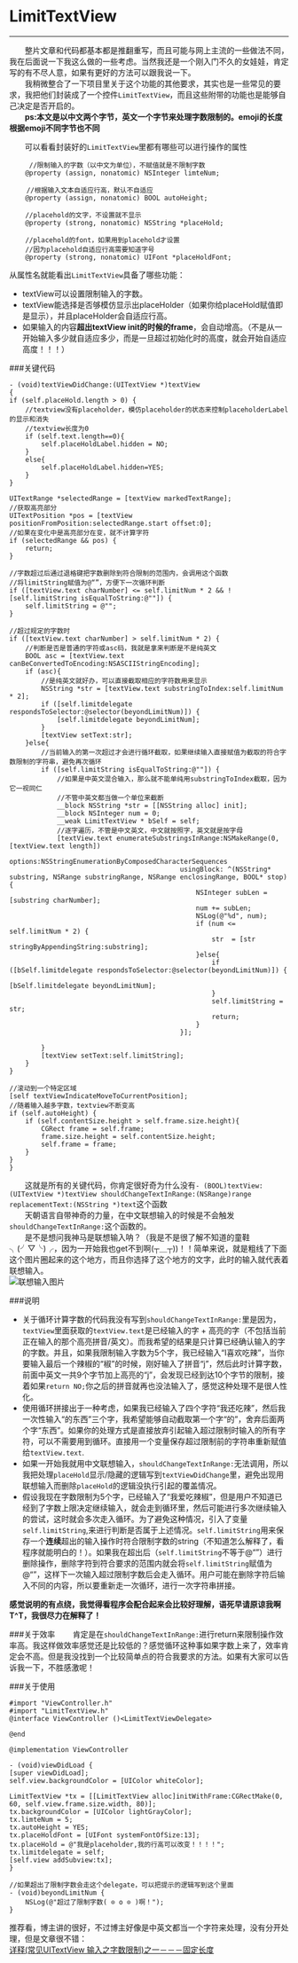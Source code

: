 # LimitTextView
------------------------
　　整片文章和代码都基本都是推翻重写，而且可能与网上主流的一些做法不同，我在后面说一下我这么做的一些考虑。当然我还是一个刚入门不久的女娃娃，肯定写的有不尽人意，如果有更好的方法可以跟我说一下。<br/>
　　我稍微整合了一下项目里关于这个功能的其他要求，其实也是一些常见的要求，我把他们封装成了一个控件`LimitTextView`，而且这些附带的功能也是能够自己决定是否开启的。<br/>
　　**ps:本文是以中文两个字节，英文一个字节来处理字数限制的。emoji的长度根据emoji不同字节也不同**<br/>

　　可以看看封装好的`LimitTextView`里都有哪些可以进行操作的属性<br/>
		 
		 //限制输入的字数（以中文为单位），不赋值就是不限制字数
		@property (assign, nonatomic) NSInteger limteNum; 
		
	　 　//根据输入文本自适应行高，默认不自适应    
		@property (assign, nonatomic) BOOL autoHeight; 
		
		//placehold的文字，不设置就不显示       
		@property (strong, nonatomic) NSString *placeHold;
		
		//placehold的font，如果用到placehold才设置
		//因为placehold自适应行高需要知道字号 
		@property (strong, nonatomic) UIFont *placeHoldFont;
		
从属性名就能看出`LimitTextView`具备了哪些功能：<br/>

* textView可以设置限制输入的字数。<br/>
* textView能选择是否够模仿显示出placeHolder（如果你给placeHold赋值即是显示），并且placeHolder会自适应行高。<br/>
* 如果输入的内容**超出textView init的时候的frame**，会自动增高。（不是从一开始输入多少就自适应多少，而是一旦超过初始化时的高度，就会开始自适应高度！！！）

###关键代码
		
	- (void)textViewDidChange:(UITextView *)textView
	{
    if (self.placeHold.length > 0) {
        //textview没有placeholder，模仿placeholder的状态来控制placeholderLabel的显示和消失
        //textview长度为0
        if (self.text.length==0){
            self.placeHoldLabel.hidden = NO;
        }
        else{
            self.placeHoldLabel.hidden=YES;
        }
    }
    
    UITextRange *selectedRange = [textView markedTextRange];
    //获取高亮部分
    UITextPosition *pos = [textView positionFromPosition:selectedRange.start offset:0];
    //如果在变化中是高亮部分在变，就不计算字符
    if (selectedRange && pos) {
        return;
    }
    
    //字数超过后通过退格键把字数删除到符合限制的范围内，会调用这个函数
    //将limitString赋值为@“”，方便下一次循环判断
    if ([textView.text charNumber] <= self.limitNum * 2 && ![self.limitString isEqualToString:@""])	{
        self.limitString = @"";
    }
    
    //超过规定的字数时
    if ([textView.text charNumber] > self.limitNum * 2) {
        //判断是否是普通的字符或asc码，我就是拿来判断是不是纯英文
        BOOL asc = [textView.text canBeConvertedToEncoding:NSASCIIStringEncoding];
        if (asc){
            //是纯英文就好办，可以直接截取相应的字符数用来显示
            NSString *str = [textView.text substringToIndex:self.limitNum * 2];
            if ([self.limitdelegate respondsToSelector:@selector(beyondLimitNum)]) {
                [self.limitdelegate beyondLimitNum];
            }
            [textView setText:str];
        }else{
            //当前输入的第一次超过才会进行循环截取，如果继续输入直接赋值为截取的符合字数限制的字符串，避免再次循环
            if ([self.limitString isEqualToString:@""]) {
                //如果是中英文混合输入，那么就不能单纯用substringToIndex截取，因为它一视同仁
                //不管中英文都当做一个单位来截断
                __block NSString *str = [[NSString alloc] init];
                __block NSInteger num = 0;
                __weak LimitTextView * bSelf = self;
                //逐字遍历，不管是中文英文，中文就按照字，英文就是按字母
                [textView.text enumerateSubstringsInRange:NSMakeRange(0, [textView.text length])
                                                  options:NSStringEnumerationByComposedCharacterSequences
                                               usingBlock: ^(NSString* substring, NSRange substringRange, NSRange enclosingRange, BOOL* stop) {
                                                   NSInteger subLen = [substring charNumber];
                                                   num += subLen;
                                                   NSLog(@"%d", num);
                                                   if (num <= self.limitNum * 2) {
                                                       str  = [str stringByAppendingString:substring];
                                                   }else{
                                                       if ([bSelf.limitdelegate respondsToSelector:@selector(beyondLimitNum)]) {
                                                           [bSelf.limitdelegate beyondLimitNum];
                                                       }
                                                       self.limitString = str;
                                                       return;
                                                   }
                                               }];

            }
            [textView setText:self.limitString];
        }
    }
    
    //滚动到一个特定区域
    [self textViewIndicateMoveToCurrentPosition];
    //随着输入越多字数，textview不断变高
    if (self.autoHeight) {
        if (self.contentSize.height > self.frame.size.height){
            CGRect frame = self.frame;
            frame.size.height = self.contentSize.height;
            self.frame = frame;
        }
    }
	}
	

　　这就是所有的关键代码，你肯定很好奇为什么没有`- (BOOL)textView:(UITextView *)textView shouldChangeTextInRange:(NSRange)range replacementText:(NSString *)text`这个函数<br/>
　　天朝语言自带神奇的力量，在中文联想输入的时候是不会触发` shouldChangeTextInRange:`这个函数的。<br/>
　　是不是想问我神马是联想输入呐？（我是不是很了解不知道的童鞋╮(╯▽╰)╭，因为一开始我也get不到啊(┬＿┬))！！简单来说，就是粗线了下面这个图片圈起来的这个地方，而且你选择了这个地方的文字，此时的输入就代表着联想输入。<br>
![联想输入图片](http://ac-3xs828an.clouddn.com/2e447b66f68ee6f6.png)<br/>

###说明
* 关于循环计算字数的代码我没有写到`shouldChangeTextInRange:`里是因为，`textView`里面获取的`textView.text`是已经输入的字 + 高亮的字（不包括当前正在输入的那个高亮拼音/英文）。而我希望的结果是只计算已经确认输入的字的字数。并且，如果我限制输入字数为5个字，我已经输入“I喜欢吃辣”，当你要输入最后一个辣椒的“椒”的时候，刚好输入了拼音“j”，然后此时计算字数，前面中英文一共9个字节加上高亮的“j”，会发现已经到达10个字节的限制，接着如果`return NO;`你之后的拼音就再也没法输入了，感觉这种处理不是很人性化。
* 使用循环拼接出于一种考虑，如果我已经输入了四个字符“我还吃辣”，然后我一次性输入“的东西”三个字，我希望能够自动截取第一个字“的”，舍弃后面两个字“东西”。如果你的处理方式是直接放弃引起输入超过限制时输入的所有字符，可以不需要用到循环。直接用一个变量保存超过限制前的字符串重新赋值给`textView.text`.
* 如果一开始我就用中文联想输入，`shouldChangeTextInRange:`无法调用，所以我把处理`placeHold`显示/隐藏的逻辑写到`textViewDidChange`里，避免出现用联想输入而删除`placeHold`的逻辑没执行引起的覆盖情况。
* 假设我现在字数限制为5个字，已经输入了“我爱吃辣椒”，但是用户不知道已经到了字数上限决定继续输入，就会走到循环里，然后可能进行多次继续输入的尝试，这时就会多次走入循环。为了避免这种情况，引入了变量`self.limitString`,来进行判断是否属于上述情况。`self.limitString`用来保存一个**连续**超出的输入操作时符合限制字数的string（不知道怎么解释了，看程序就能明白的！）。如果我在超出后（`self.limitString`不等于@“”）进行删除操作，删除字符到符合要求的范围内就会将`self.limitString`赋值为@“”，这样下一次输入超过限制字数后会走入循环。用户可能在删除字符后输入不同的内容，所以要重新走一次循环，进行一次字符串拼接。

**感觉说明的有点绕，我觉得看程序会配合起来会比较好理解，语死早请原谅我啊T^T，我很尽力在解释了！**

###关于效率
　　肯定是在`shouldChangeTextInRange:`进行return来限制操作效率高。我这样做效率感觉还是比较低的？感觉循环这种事如果字数上来了，效率肯定会不高。但是我没找到一个比较简单点的符合我要求的方法。如果有大家可以告诉我一下，不胜感激呢！

###关于使用

	
	#import "ViewController.h"
	#import "LimitTextView.h"
	@interface ViewController ()<LimitTextViewDelegate>

	@end

	@implementation ViewController

	- (void)viewDidLoad {
    [super viewDidLoad];
    self.view.backgroundColor = [UIColor whiteColor];
    
    LimitTextView *tx = [[LimitTextView alloc]initWithFrame:CGRectMake(0, 60, self.view.frame.size.width, 80)];
    tx.backgroundColor = [UIColor lightGrayColor];
    tx.limteNum = 5;
    tx.autoHeight = YES;
    tx.placeHoldFont = [UIFont systemFontOfSize:13];
    tx.placeHold = @"我是placeholder,我的行高可以改变！！！！";
    tx.limitdelegate = self;
    [self.view addSubview:tx];
	}

	//如果超出了限制字数会走这个delegate，可以把提示的逻辑写到这个里面
	- (void)beyondLimitNum {
	    NSLog(@"超过了限制字数( ⊙ o ⊙ )啊！");
	}


推荐看，博主讲的很好，不过博主好像是中英文都当一个字符来处理，没有分开处理，但是文章很不错：<br/>
[详释(常见UITextView 输入之字数限制)之一－－－固定长度](http://blog.csdn.net/fengsh998/article/details/45421107)
　

